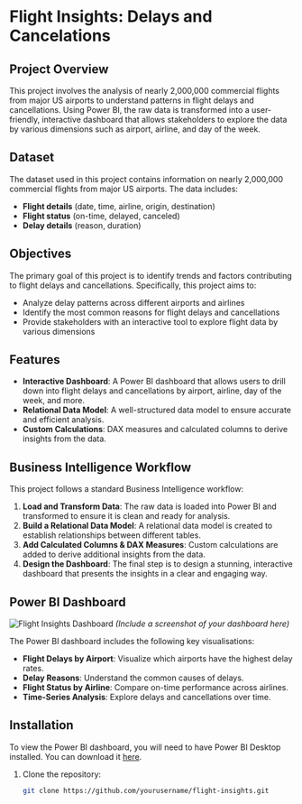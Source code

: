 # Flight Insights: Delays and Cancelations
## Project Overview
This project involves the analysis of nearly 2,000,000 commercial flights from major US airports to understand patterns in flight delays and cancellations. Using Power BI, the raw data is transformed into a user-friendly, interactive dashboard that allows stakeholders to explore the data by various dimensions such as airport, airline, and day of the week.
## Dataset
The dataset used in this project contains information on nearly 2,000,000 commercial flights from major US airports. The data includes:

- **Flight details** (date, time, airline, origin, destination)
- **Flight status** (on-time, delayed, canceled)
- **Delay details** (reason, duration)

## Objectives
The primary goal of this project is to identify trends and factors contributing to flight delays and cancellations. Specifically, this project aims to:

- Analyze delay patterns across different airports and airlines
- Identify the most common reasons for flight delays and cancellations
- Provide stakeholders with an interactive tool to explore flight data by various dimensions

## Features
- **Interactive Dashboard**: A Power BI dashboard that allows users to drill down into flight delays and cancellations by airport, airline, day of the week, and more.
- **Relational Data Model**: A well-structured data model to ensure accurate and efficient analysis.
- **Custom Calculations**: DAX measures and calculated columns to derive insights from the data.

## Business Intelligence Workflow
This project follows a standard Business Intelligence workflow:

1. **Load and Transform Data**: The raw data is loaded into Power BI and transformed to ensure it is clean and ready for analysis.
2. **Build a Relational Data Model**: A relational data model is created to establish relationships between different tables.
3. **Add Calculated Columns & DAX Measures**: Custom calculations are added to derive additional insights from the data.
4. **Design the Dashboard**: The final step is to design a stunning, interactive dashboard that presents the insights in a clear and engaging way.

## Power BI Dashboard
![Flight Insights Dashboard](screenshot.png) *(Include a screenshot of your dashboard here)*

The Power BI dashboard includes the following key visualisations:

- **Flight Delays by Airport**: Visualize which airports have the highest delay rates.
- **Delay Reasons**: Understand the common causes of delays.
- **Flight Status by Airline**: Compare on-time performance across airlines.
- **Time-Series Analysis**: Explore delays and cancellations over time.

## Installation
To view the Power BI dashboard, you will need to have Power BI Desktop installed. You can download it [here](https://powerbi.microsoft.com/desktop/).

1. Clone the repository:
   ```bash
   git clone https://github.com/yourusername/flight-insights.git
